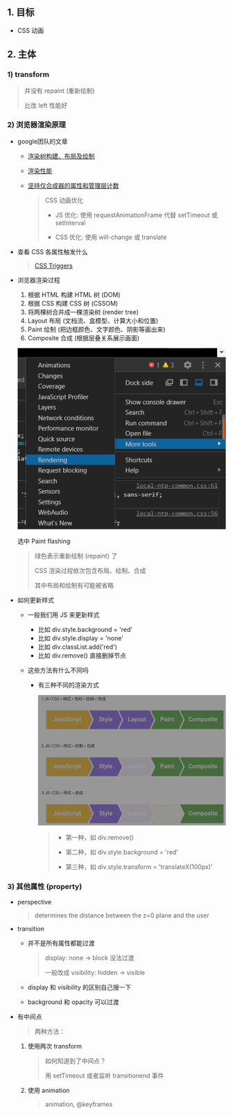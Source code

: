 ## 1. 目标

* CSS 动画

## 2. 主体

### 1) transform

> 并没有 repaint (重新绘制)
>
> 比改 left 性能好

### 2) 浏览器渲染原理

* google团队的文章

    * [渲染树构建、布局及绘制](https://developers.google.com/web/fundamentals/performance/critical-rendering-path/render-tree-construction)
    * [渲染性能](https://developers.google.com/web/fundamentals/performance/rendering/)
    * [坚持仅合成器的属性和管理层计数](https://developers.google.com/web/fundamentals/performance/rendering/stick-to-compositor-only-properties-and-manage-layer-count)

        > CSS 动画优化
        >
        >  * JS 优化: 使用 requestAnimationFrame 代替 setTimeout 或 setInterval
        >
        >  * CSS 优化: 使用 will-change 或 translate


* 查看 CSS 各属性触发什么

    > [CSS Triggers](https://csstriggers.com/) 

* 浏览器渲染过程

    1. 根据 HTML 构建 HTML 树 (DOM)
    2. 根据 CSS 构建 CSS 树 (CSSOM)
    3. 将两棵树合并成一棵渲染树 (render tree)
    4. Layout 布局 (文档流、盒模型、计算大小和位置)
    5. Paint 绘制 (把边框颜色、文字颜色、阴影等画出来)
    6. Composite 合成 (根据层叠关系展示画面)

    ![](../img/FF/8-rendering.png)

    选中 Paint flashing

    > 绿色表示重新绘制 (repaint) 了
    >
    > CSS 渲染过程依次包含布局、绘制、合成
    >
    > 其中布局和绘制有可能被省略

* 如何更新样式

    * 一般我们用 JS 来更新样式
  
        * 比如 div.style.background = 'red'
        * 比如 div.style.display = 'none'
        * 比如 div.classList.add('red')
        * 比如 div.remove() 直接删掉节点

    * 这些方法有什么不同吗

        * 有三种不同的渲染方式 

            ![](../img/FF/8-render.png)
            
            > * 第一种，如 div.remove()
            >
            > * 第二种，如 div.style.background = 'red'
            >
            > * 第三种，如 div.style.transform = 'translateX(100px)'


### 3) 其他属性 (property)

* perspective
    
    > determines the distance between the z=0 plane and the user

* transition

    * 并不是所有属性都能过渡

        > display: none -> block 没法过渡
        >
        > 一般改成 visibility: hidden -> visible

    * display 和 visibility 的区别自己搜一下
    * background 和 opacity 可以过渡

* 有中间点
    
    > 两种方法：

    1. 使用两次 transform

        > 如何知道到了中间点？
        >
        > 用 setTimeout 或者监听 transitionend 事件

    2. 使用 animation

        > animation, @keyframes



